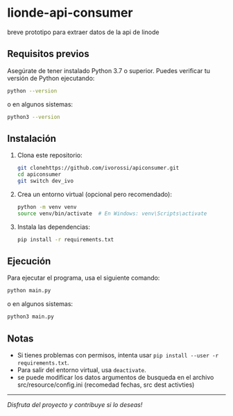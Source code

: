 # lionde-api-consumer
breve prototipo para extraer datos  de la api de linode

## Requisitos previos

Asegúrate de tener instalado Python 3.7 o superior. Puedes verificar tu versión de Python ejecutando:

```sh
python --version
```

o en algunos sistemas:

```sh
python3 --version
```

## Instalación

1. Clona este repositorio:

   ```sh
   git clonehttps://github.com/ivorossi/apiconsumer.git
   cd apiconsumer
   git switch dev_ivo
   ```

2. Crea un entorno virtual (opcional pero recomendado):

   ```sh
   python -m venv venv
   source venv/bin/activate  # En Windows: venv\Scripts\activate
   ```

3. Instala las dependencias:

   ```sh
   pip install -r requirements.txt
   ```

## Ejecución

Para ejecutar el programa, usa el siguiente comando:

```sh
python main.py
```

o en algunos sistemas:

```sh
python3 main.py
```

## Notas

- Si tienes problemas con permisos, intenta usar `pip install --user -r requirements.txt`.
- Para salir del entorno virtual, usa `deactivate`.
- se puede modificar los datos argumentos de busqueda en el archivo src/resource/config.ini (recomedad fechas, src dest activties)

---

_Disfruta del proyecto y contribuye si lo deseas!_
